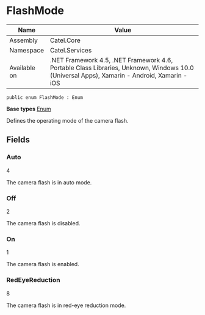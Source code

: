 

# FlashMode

Name|Value
---|---
Assembly|Catel.Core
Namespace|Catel.Services
Available on|.NET Framework 4.5, .NET Framework 4.6, Portable Class Libraries, Unknown, Windows 10.0 (Universal Apps), Xamarin - Android, Xamarin - iOS

```
public enum FlashMode : Enum
```

**Base types**
[Enum]()


Defines the operating mode of the camera flash.



## Fields

### Auto
4

The camera flash is in auto mode.



### Off
2

The camera flash is disabled.



### On
1

The camera flash is enabled.



### RedEyeReduction
8

The camera flash is in red-eye reduction mode.



